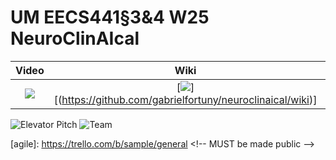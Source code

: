 # UM EECS441§3&4 W25 NeuroClinAIcal

| Video  |  Wiki |  Agile |
|:-----:|:-----:|:--------:|
|[<img src="https://eecs441.eecs.umich.edu/img/admin/video.png">][video]|[<img src="https://eecs441.eecs.umich.edu/img/admin/wiki.png">][(https://github.com/gabrielfortuny/neuroclinaical/wiki)]|[<img src="https://eecs441.eecs.umich.edu/img/admin/trello.png">][agile]|

![Elevator Pitch](https://raw.githubusercontent.com/58456051/133131373-e909da64-93cb-449f-b9f0-3a58dcb1b9db.png) <!-- MUST be placed in publicly accessible github -->
![Team](/assets/team.png)

[video]: https://youtu.be/sample
[wiki]: https://github.com/member/team/wiki
[agile]: https://trello.com/b/sample/general <!-- MUST be made public –>

